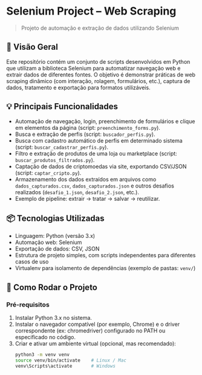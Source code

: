 # Selenium Project – Web Scraping  
> Projeto de automação e extração de dados utilizando Selenium  

## 🚀 Visão Geral  
Este repositório contém um conjunto de scripts desenvolvidos em Python que utilizam a biblioteca Selenium para automatizar navegação web e extrair dados de diferentes fontes. O objetivo é demonstrar práticas de web scraping dinâmico (com interação, rolagem, formulários, etc.), captura de dados, tratamento e exportação para formatos utilizáveis.

## 💡 Principais Funcionalidades  
- Automação de navegação, login, preenchimento de formulários e clique em elementos da página (script: `preenchimento_forms.py`).  
- Busca e extração de perfis (script: `buscador_perfis.py`).  
- Busca com cadastro automático de perfis em determinado sistema (script: `buscar_cadastrar_perfis.py`).  
- Filtro e extração de produtos de uma loja ou marketplace (script: `buscar_produtos_filtrados.py`).  
- Captação de dados de criptomoedas via site, exportando CSV/JSON (script: `captar_cripto.py`).  
- Armazenamento dos dados extraídos em arquivos como `dados_capturados.csv`, `dados_capturados.json` e outros desafios realizados (`desafio_1.json`, `desafio_2.json`, etc.).  
- Exemplo de pipeline: extrair → tratar → salvar → reutilizar.

## 📦 Tecnologias Utilizadas  
- Linguagem: Python (versão 3.x)  
- Automação web: Selenium  
- Exportação de dados: CSV, JSON  
- Estrutura de projeto simples, com scripts independentes para diferentes casos de uso  
- Virtualenv para isolamento de dependências (exemplo de pastas: `venv/`)

## 🧭 Como Rodar o Projeto  
### Pré-requisitos  
1. Instalar Python 3.x no sistema.  
2. Instalar o navegador compatível (por exemplo, Chrome) e o driver correspondente (ex: chromedriver) configurado no PATH ou especificado no código.  
3. Criar e ativar um ambiente virtual (opcional, mas recomendado):  
   ```bash
   python3 -m venv venv
   source venv/bin/activate    # Linux / Mac
   venv\Scripts\activate       # Windows
